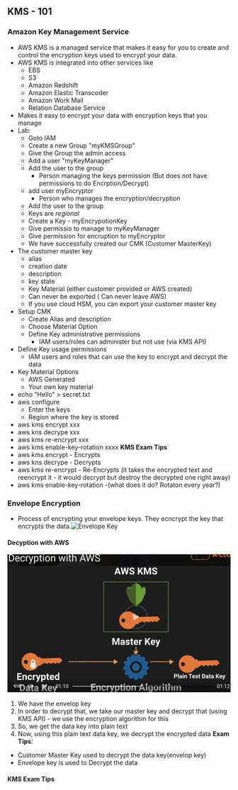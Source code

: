 ## KMS - 101

### Amazon Key Management Service
* AWS KMS is a managed service that makes it easy for you to create and control the encryption keys used to encrypt your data.
* AWS KMS is integrated into other services like 
	* EBS
	* S3
	* Amazon Redshift
	* Amazon Elastic Transcoder
	* Amazon Work Mail
	* Relation Database Service
* Makes it easy to encrypt your data with encryption keys that you manage
* Lab:
	* Goto IAM
	* Create a new Group "myKMSGroup"
	* Give the Group the admin access 
	* Add a user "myKeyManager"
	* Add the user to the group
		* Person managing the keys permission (But does not have permissions to do Encrption/Decrypt)
	* add user myEncryptor
		* Person who manages the encryption/decryption
	* Add the user to the group
	* Keys are _regional_
	* Create a Key - myEncrypotionKey
	* Give permissio to manage to myKeyManager
	* Give permission for encruption to myEncryptor
	* We have successfully created our CMK (Customer MasterKey)
* The customer master key
	* alias
	* creation date
	* description
	* key state
	* Key Material (either customer provided or AWS created)
	* Can never be exported ( Can never leave AWS)
	* If you use cloud HSM, you can export your customer master key
* Setup CMK
	* Create Alias and description
	* Choose Material Option
	* Define Key administrative permissions
		* IAM users/roles can administer but not use (via KMS API)
* Define Key usage permissions
	* IAM users and roles that can use the key to encrypt and decrypt the data
* Key Material Options
	* AWS Generated
	* Your own key material
* echo "Hello" > secret.txt
* aws configure
	* Enter the keys
	* Region where the key is stored
* aws kms encrypt xxx
* aws kns decrype xxx
* aws kms re-encrypt xxx
* aws kms enable-key-rotation xxxx
**KMS Exam Tips**
* aws kms encrypt - Encrypts
* aws kns decrype - Decrypts
* aws kms re-encrypt - Re-Encrypts (it takes the encrypted text and reencrypt it - it would decrypt but destroy the decrypted one right away)
* aws kms enable-key-rotation -(what does it do? Rotaton every year?)

### Envelope Encryption
* Process of encrypting your envelope keys. They ecncrypt the key that encrypts the data.![Envelope Key](https://docs.aws.amazon.com/kms/latest/developerguide/images/key-hierarchy-cmk.png)

#### Decyption with AWS
![Decryption with AWS](https://github.com/nkamatam/Exams/blob/master/CDA/DecryptionWithAWS.png)

1. We have the envelop key
2. In order to decrypt that, we take our master key and decrypt that (using KMS API) - we use the encryption algorithm for this
3. So, we get the data key into plain text
4. Now, using this plain text data key, we decrypt the encrypted data
**Exam Tips**:
* Customer Master Key used to decrypt the data key(envelop key)
* Envelope key is used to Decrypt the data

#### KMS Exam Tips





<!--stackedit_data:
eyJoaXN0b3J5IjpbLTQzMjgzNjIxNiwyNjMyNjQxNDQsLTQyND
I2NTU2MywtMTg0Mjc5OTM0MywtMTczNDU3NzE3MiwxNTU5MTg4
NjMsLTEwMjY5MjkxOSw4ODMyNDg2MDEsMTY1MTI5NjQ4OV19
-->